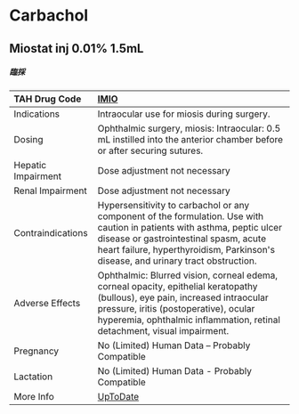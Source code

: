 # Carbachol

## Miostat inj 0.01% 1.5mL

##### 臨採

| TAH Drug Code      | [IMIO](https://www.tahsda.org.tw/drugs/hissearch.php?drug_code=IMIO)                                                                                                                                                                                   |
|:-------------------|:-------------------------------------------------------------------------------------------------------------------------------------------------------------------------------------------------------------------------------------------------------|
| Indications        | Intraocular use for miosis during surgery.                                                                                                                                                                                                             |
| Dosing             | Ophthalmic surgery, miosis: Intraocular: 0.5 mL instilled into the anterior chamber before or after securing sutures.                                                                                                                                  |
| Hepatic Impairment | Dose adjustment not necessary                                                                                                                                                                                                                          |
| Renal Impairment   | Dose adjustment not necessary                                                                                                                                                                                                                          |
| Contraindications  | Hypersensitivity to carbachol or any component of the formulation. Use with caution in patients with asthma, peptic ulcer disease or gastrointestinal spasm, acute heart failure, hyperthyroidism, Parkinson's disease, and urinary tract obstruction. |
| Adverse Effects    | Ophthalmic: Blurred vision, corneal edema, corneal opacity, epithelial keratopathy (bullous), eye pain, increased intraocular pressure, iritis (postoperative), ocular hyperemia, ophthalmic inflammation, retinal detachment, visual impairment.      |
| Pregnancy          | No (Limited) Human Data – Probably Compatible                                                                                                                                                                                                          |
| Lactation          | No (Limited) Human Data - Probably Compatible                                                                                                                                                                                                          |
| More Info          | [UpToDate](https://www.uptodate.com/contents/carbachol-drug-information)                                                                                                                                                                               |

